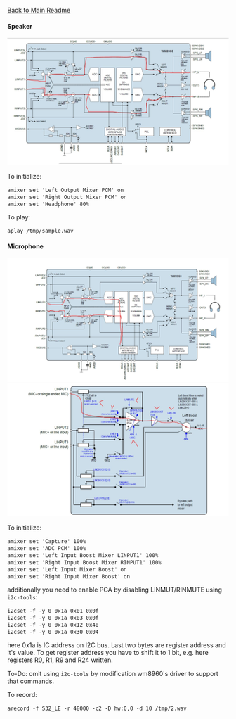 [Back to Main Readme](../README.md)

#### Speaker 
![Image of Yaktocat](images/audio/speaker.JPG)

To initialize:
```
amixer set 'Left Output Mixer PCM' on
amixer set 'Right Output Mixer PCM' on
amixer set 'Headphone' 80%
```

To play:
```
aplay /tmp/sample.wav
```

#### Microphone
![Image of Yaktocat](images/audio/microphone1.JPG)
![Image of Yaktocat](images/audio/microphone2.JPG)

To initialize:
```
amixer set 'Capture' 100%
amixer set 'ADC PCM' 100%
amixer set 'Left Input Boost Mixer LINPUT1' 100%
amixer set 'Right Input Boost Mixer RINPUT1' 100%
amixer set 'Left Input Mixer Boost' on
amixer set 'Right Input Mixer Boost' on
```
additionally you need to enable PGA by disabling LINMUT/RINMUTE using `i2c-tools`:
```
i2cset -f -y 0 0x1a 0x01 0x0f
i2cset -f -y 0 0x1a 0x03 0x0f
i2cset -f -y 0 0x1a 0x12 0x40
i2cset -f -y 0 0x1a 0x30 0x04
```
here 0x1a is IC address on I2C bus. Last two bytes are register address and it's value.
To get register address you have to shift it to 1 bit, e.g. here registers R0, R1, R9 and R24 written.

To-Do: omit using `i2c-tools` by modification wm8960's driver to support that commands.

To record:
```
arecord -f S32_LE -r 48000 -c2 -D hw:0,0 -d 10 /tmp/2.wav
```